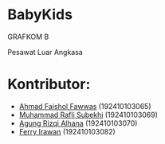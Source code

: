 # BabyKids
GRAFKOM B

Pesawat Luar Angkasa

**Kontributor:**
=============
* [Ahmad Faishol Fawwas](https://github.com/XBrT-1) (192410103065)
* [Muhammad Rafli Subekhi](https://github.com/raflix1)	(192410103069)
* [Agung Rizqi Alhana](https://github.com/agung-bit)	(192410103070)
* [Ferry Irawan](https://github.com/fery-3082Cek)	(192410103082)

